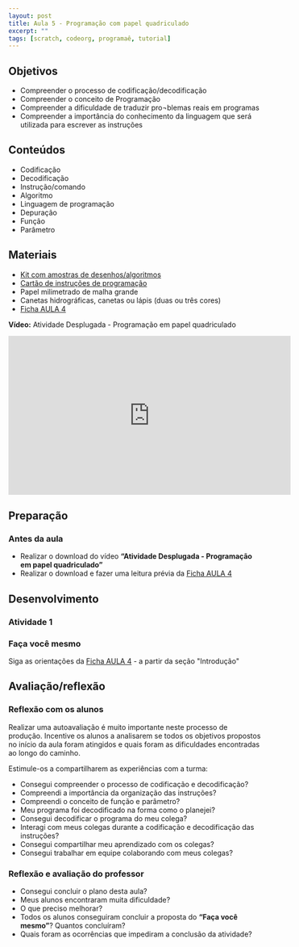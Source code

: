 ```yaml
---
layout: post
title: Aula 5 - Programação com papel quadriculado
excerpt: ""
tags: [scratch, codeorg, programaê, tutorial]
---
```


## Objetivos
 - Compreender o processo de codificação/decodificação
 - Compreender o conceito de Programação
 - Compreender a dificuldade de traduzir pro¬blemas reais em programas
 - Compreender a importância do conhecimento da linguagem que será utilizada para escrever as instruções

## Conteúdos
 - Codificação
 - Decodificação
 - Instrução/comando
 - Algoritmo
 - Linguagem de programação
 - Depuração
 - Função
 - Parâmetro

## Materiais
 - [Kit com amostras de desenhos/algoritmos](/blocos/pdf/AmostrasDeDesenhos.pdf)
 - [Cartão de instruções de programação](/blocos/pdf/Instrucoes.pdf)
 - Papel milimetrado de malha grande
 - Canetas hidrográficas, canetas ou lápis (duas ou três cores)
 - [Ficha AULA 4](/blocos/pdf/Ficha%204-Programacaoempapelquadriculado.pdf)

**Vídeo:**
Atividade Desplugada - Programação em papel quadriculado

<iframe width="560" height="315" src="https://www.youtube.com/embed/4e3fi_ls8CA" frameborder="0" allowfullscreen></iframe>


## Preparação

### Antes da aula

 - Realizar o download do vídeo **“Atividade Desplugada - Programação em papel quadriculado”**
 - Realizar o download e fazer uma leitura prévia da [Ficha AULA 4](/blocos/pdf/Ficha%204-Programacaoempapelquadriculado.pdf)


## Desenvolvimento

### Atividade 1

### Faça você mesmo
Siga as orientações da [Ficha AULA 4](/blocos/pdf/Ficha%204-Programacaoempapelquadriculado.pdf) - a partir da seção "Introdução"


## Avaliação/reflexão

### Reflexão com os alunos

Realizar uma autoavaliação é muito importante neste processo de produção. Incentive os alunos a analisarem se todos os objetivos propostos no início da aula foram atingidos e quais foram as dificuldades encontradas ao longo do caminho.

Estimule-os a compartilharem as experiências com a turma:

 - Consegui compreender o processo de codificação e decodificação?
 - Compreendi a importância da organização das instruções?
 - Compreendi o conceito de função e parâmetro?
 - Meu programa foi decodificado na forma como o planejei?
 - Consegui decodificar o programa do meu colega?
 - Interagi com meus colegas durante a codificação e decodificação das instruções?
 - Consegui compartilhar meu aprendizado com os colegas?
 - Consegui trabalhar em equipe colaborando com meus colegas?

### Reflexão e avaliação do professor
 - Consegui concluir o plano desta aula?
 - Meus alunos encontraram muita dificuldade?
 - O que preciso melhorar?
 - Todos os alunos conseguiram concluir a proposta do **“Faça você mesmo”**? Quantos concluíram?
 - Quais foram as ocorrências que impediram a conclusão da atividade?
